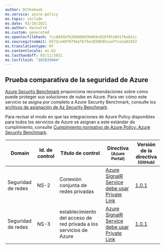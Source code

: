```yaml
---
author: DCtheGeek
ms.service: azure-policy
ms.topic: include
ms.date: 03/10/2021
ms.author: dacoulte
ms.custom: generated
ms.openlocfilehash: 7cc8d45bf6260406030469c02bf053041f6e81cc
ms.sourcegitcommit: b572ce40f979ebfb75e1039b95cea7fce1a83452
ms.translationtype: HT
ms.contentlocale: es-ES
ms.lasthandoff: 03/11/2021
ms.locfileid: "102635044"
---
```

## <a name="azure-security-benchmark"></a>Prueba comparativa de la seguridad de Azure

[Azure Security Benchmark](../../../../articles/security/benchmarks/overview.md) proporciona recomendaciones sobre cómo puede proteger sus soluciones de nube en Azure. Para ver cómo este servicio se asigna por completo a Azure Security Benchmark, consulte los [archivos de asignación de Az Security Benchmark](https://github.com/MicrosoftDocs/SecurityBenchmarks/tree/master/Azure%20Offer%20Security%20Baselines).

Para revisar el modo en que las integraciones de Azure Policy disponibles para todos los servicios de Azure se asignan a este estándar de cumplimiento, consulte [Cumplimiento normativo de Azure Policy: Azure Security Benchmark](../../../../articles/governance/policy/samples/azure-security-benchmark.md).

|Domain |Id. de control |Título de control |Directiva<br /><sub>(Azure Portal)</sub> |Versión de la directiva<br /><sub>(GitHub)</sub>  |
|---|---|---|---|---|
|Seguridad de redes |NS-2 |Conexión conjunta de redes privadas |[Azure SignalR Service debe usar Private Link](https://portal.azure.com/#blade/Microsoft_Azure_Policy/PolicyDetailBlade/definitionId/%2Fproviders%2FMicrosoft.Authorization%2FpolicyDefinitions%2F53503636-bcc9-4748-9663-5348217f160f) |[1.0.1](https://github.com/Azure/azure-policy/blob/master/built-in-policies/policyDefinitions/SignalR/SignalR_PrivateEndpointEnabled_Audit.json) |
|Seguridad de redes |NS-3 |establecimiento del acceso de red privada a los servicios de Azure |[Azure SignalR Service debe usar Private Link](https://portal.azure.com/#blade/Microsoft_Azure_Policy/PolicyDetailBlade/definitionId/%2Fproviders%2FMicrosoft.Authorization%2FpolicyDefinitions%2F53503636-bcc9-4748-9663-5348217f160f) |[1.0.1](https://github.com/Azure/azure-policy/blob/master/built-in-policies/policyDefinitions/SignalR/SignalR_PrivateEndpointEnabled_Audit.json) |

